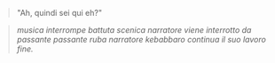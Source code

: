 >"Ah, quindi sei qui eh?"

>*musica interrompe battuta scenica*
> *narratore viene interrotto da passante*
> *passante ruba narratore*
> *kebabbaro continua il suo lavoro*
> *fine.*
